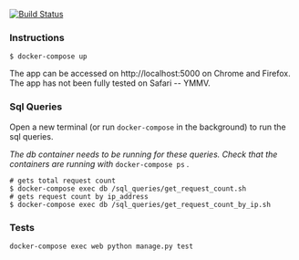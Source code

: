 [![Build Status](https://travis-ci.org/tim-br/code_challenge.svg?branch=master)](https://travis-ci.org/tim-br/code_challenge)

### Instructions

```shell
$ docker-compose up
```

The app can be accessed on http://localhost:5000 on Chrome and Firefox. The app has not been fully tested on Safari -- YMMV.

### Sql Queries

Open a new terminal (or run `docker-compose` in the background) to run the sql queries.

_The db container needs to be running for these queries. Check that the containers are running with_ `docker-compose ps` _._

```shell
# gets total request count
$ docker-compose exec db /sql_queries/get_request_count.sh 
# gets request count by ip_address
$ docker-compose exec db /sql_queries/get_request_count_by_ip.sh 
```

### Tests

```shell
docker-compose exec web python manage.py test 
```